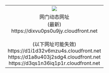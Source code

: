 ﻿<table>
  <tr></tr>
  <tr><td colspan=2 align=center><img src="https://dixvu0ps0u9jy.cloudfront.net/Up/oGate.jpg" /></td></tr>
  <tr><td colspan=2 align=center>网门动态网址<br/>(最新)
<br>https://dixvu0ps0u9jy.cloudfront.net
<br/><br/>(以下网址可能失效)
<br>https://d1i1d32v6mzu4s.cloudfront.net
<br>https://d1a8u403j2sdg4.cloudfront.net
<br>https://d3qs1n36iq1p1r.cloudfront.net
    </td>
  </tr>
</table>
